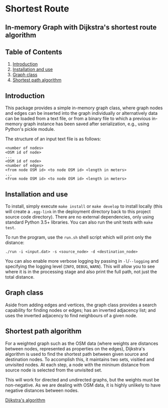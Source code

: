# Shortest Route
## In-memory Graph with Dijkstra's shortest route algorithm

## Table of Contents
1. [Introduction](#introduction)
2. [Installation and use](#install)
3. [Graph class](#graph)
4. [Shortest path algorithm](#path)

## Introduction <a name="introduction"></a>
This package provides a simple in-memory graph class, where graph nodes
and edges can be inserted into the graph individually or alternatively data
can be loaded from a text file, or from a binary file to which a previous 
in-memory graph instance has been saved after serialization, e.g., using
Python's pickle module.

The structure of an input text file is as follows:
```
<number of nodes>
<OSM id of node>
...
<OSM id of node>
<number of edges>
<from node OSM id> <to node OSM id> <length in meters>
...
<from node OSM id> <to node OSM id> <length in meters>
```

## Installation and use <a name="install"></a>
To install, simply execute `make install` or `make develop` to install locally
(this will create a `.egg-link` in the deployment directory back to this project 
source code directory). There are no external dependencies, only using standard 
Python 3.5+ libraries. You can also run the unit tests with `make test`.

To run the program, use the `run.sh` shell script which will print only the distance:
```
./run -i <input.dat> -s <source_node> -d <destination_node>
```

You can also enable more verbose logging by passing in `-l`/`--logging` and specifying
the logging level (`INFO`, `DEBUG`, `WARN`). This will allow you to see where it is
in the processing stage and also print the full path, not just the total distance.


## Graph class <a name="graph"></a>
Aside from adding edges and vertices, the graph class provides a search capability
for finding nodes or edges; has an inverted adjacency list; and uses the
inverted adjacency to find neighbours of a given node.

## Shortest path algorithm <a name="path"></a>
For a weighted graph such as the OSM data (where weights are distances between nodes,
represented as properties on the edges), Dijkstra's algorithm is used to find
the shortest path between given source and destination nodes. To accomplish this,
it maintains two sets, visitied and unvisited nodes. At each step, a node with the
mininum distance from source node is selected from the unvisited set.

This will work for directed and undirected graphs, but the weights must be
non-negative. As we are dealing with OSM data, it is highly unlikely to have 
negative distances between nodes. 

[Dijkstra's algorithm](https://en.wikipedia.org/wiki/Dijkstra%27s_algorithm)